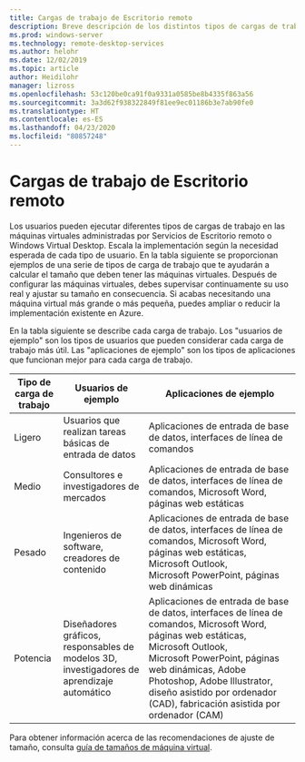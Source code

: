 ```yaml
---
title: Cargas de trabajo de Escritorio remoto
description: Breve descripción de los distintos tipos de cargas de trabajo de las máquinas virtuales que administra Escritorio remoto.
ms.prod: windows-server
ms.technology: remote-desktop-services
ms.author: helohr
ms.date: 12/02/2019
ms.topic: article
author: Heidilohr
manager: lizross
ms.openlocfilehash: 53c120be0ca91f0a9331a0585be8b4335f863a56
ms.sourcegitcommit: 3a3d62f938322849f81ee9ec01186b3e7ab90fe0
ms.translationtype: HT
ms.contentlocale: es-ES
ms.lasthandoff: 04/23/2020
ms.locfileid: "80857248"
---
```

# <a name="remote-desktop-workloads"></a>Cargas de trabajo de Escritorio remoto

Los usuarios pueden ejecutar diferentes tipos de cargas de trabajo en las máquinas virtuales administradas por Servicios de Escritorio remoto o Windows Virtual Desktop. Escala la implementación según la necesidad esperada de cada tipo de usuario. En la tabla siguiente se proporcionan ejemplos de una serie de tipos de carga de trabajo que te ayudarán a calcular el tamaño que deben tener las máquinas virtuales. Después de configurar las máquinas virtuales, debes supervisar continuamente su uso real y ajustar su tamaño en consecuencia. Si acabas necesitando una máquina virtual más grande o más pequeña, puedes ampliar o reducir la implementación existente en Azure.

En la tabla siguiente se describe cada carga de trabajo. Los "usuarios de ejemplo" son los tipos de usuarios que pueden considerar cada carga de trabajo más útil. Las "aplicaciones de ejemplo" son los tipos de aplicaciones que funcionan mejor para cada carga de trabajo.

| Tipo de carga de trabajo | Usuarios de ejemplo | Aplicaciones de ejemplo |
| --- | --- | --- |
| Ligero | Usuarios que realizan tareas básicas de entrada de datos | Aplicaciones de entrada de base de datos, interfaces de línea de comandos |
| Medio | Consultores e investigadores de mercados | Aplicaciones de entrada de base de datos, interfaces de línea de comandos, Microsoft Word, páginas web estáticas |
| Pesado | Ingenieros de software, creadores de contenido | Aplicaciones de entrada de base de datos, interfaces de línea de comandos, Microsoft Word, páginas web estáticas, Microsoft Outlook, Microsoft PowerPoint, páginas web dinámicas |
| Potencia | Diseñadores gráficos, responsables de modelos 3D, investigadores de aprendizaje automático | Aplicaciones de entrada de base de datos, interfaces de línea de comandos, Microsoft Word, páginas web estáticas, Microsoft Outlook, Microsoft PowerPoint, páginas web dinámicas, Adobe Photoshop, Adobe Illustrator, diseño asistido por ordenador (CAD), fabricación asistida por ordenador (CAM) |

Para obtener información acerca de las recomendaciones de ajuste de tamaño, consulta [guía de tamaños de máquina virtual](virtual-machine-recs.md).
